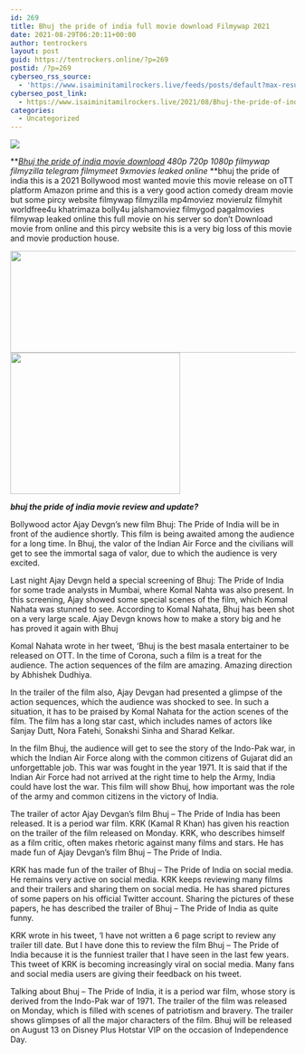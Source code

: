 ```yaml
---
id: 269
title: Bhuj the pride of india full movie download Filmywap 2021
date: 2021-08-29T06:20:11+00:00
author: tentrockers
layout: post
guid: https://tentrockers.online/?p=269
postid: /?p=269
cyberseo_rss_source:
  - 'https://www.isaiminitamilrockers.live/feeds/posts/default?max-results=150&start-index=1'
cyberseo_post_link:
  - https://www.isaiminitamilrockers.live/2021/08/Bhuj-the-pride-of-india-full-movie-download-filmywap-2021.html
categories:
  - Uncategorized
---
```

<div class="media_block">
  <img src="https://1.bp.blogspot.com/-H9b2tMasXfg/YRZTBTGVemI/AAAAAAAABIA/hgr-J2BoWmMtHyDl4Ey7uxH80X5taHtYQCLcBGAsYHQ/s72-w509-h180-c/bhuj-1628757158.jpg" class="media_thumbnail" />
</div>

<meta content="Bhuj the pride of india movie download 480p 720p 1080p filmywap filmyzilla telegram filmymeet 9xmovies leaked online&nbsp; bhuj the pride of ind..." name="twitter:description" />

  


<center>
</center>

**_[Bhuj the pride of india movie download](https://www.tamilrockerz.online/bhuj-the-pride-of-india-full-movie-download-tamilrockers/) 480p 720p 1080p filmywap filmyzilla telegram filmymeet 9xmovies leaked online&nbsp;_**bhuj the pride of india this is a 2021 Bollywood most wanted movie this movie release on oTT platform Amazon prime and this is a very good action comedy dream movie but some pircy website filmywap filmyzilla mp4moviez movierulz filmyhit worldfree4u khatrimaza bolly4u jalshamoviez filmygod pagalmovies filmywap leaked online this full movie on his server so don’t Download movie from online and this pircy website this is a very big loss of this movie and movie production house.

<div class="separator">
  <a href="https://1.bp.blogspot.com/-H9b2tMasXfg/YRZTBTGVemI/AAAAAAAABIA/hgr-J2BoWmMtHyDl4Ey7uxH80X5taHtYQCLcBGAsYHQ/s1200/bhuj-1628757158.jpg" imageanchor="1"><img loading="lazy" border="0" data-original-height="675" data-original-width="1200" height="180" src="https://1.bp.blogspot.com/-H9b2tMasXfg/YRZTBTGVemI/AAAAAAAABIA/hgr-J2BoWmMtHyDl4Ey7uxH80X5taHtYQCLcBGAsYHQ/w509-h180/bhuj-1628757158.jpg" width="509" /></a>
</div>



<div class="separator">
  <a href="https://www.tamilrockerz.online/bhuj-the-pride-of-india-full-movie-download-tamilrockers/" imageanchor="1"><img loading="lazy" border="0" data-original-height="250" data-original-width="300" height="250" src="https://1.bp.blogspot.com/-nfbzYVobUik/YMlpOerzdgI/AAAAAAAAA3Y/aAupsOUs_WMY6Lv7R1OtZhI6OqaRh-YAwCPcBGAYYCw/s0/e854879156f0849f3d27a89db88ed039.png" width="300" /></a>
</div>

**_bhuj the pride of india movie review and update?_**

Bollywood actor Ajay Devgn’s new film Bhuj: The Pride of India will be in front of the audience shortly. This film is being awaited among the audience for a long time. In Bhuj, the valor of the Indian Air Force and the civilians will get to see the immortal saga of valor, due to which the audience is very excited.

Last night Ajay Devgn held a special screening of Bhuj: The Pride of India for some trade analysts in Mumbai, where Komal Nahta was also present. In this screening, Ajay showed some special scenes of the film, which Komal Nahata was stunned to see. According to Komal Nahata, Bhuj has been shot on a very large scale. Ajay Devgn knows how to make a story big and he has proved it again with Bhuj

Komal Nahata wrote in her tweet, ‘Bhuj is the best masala entertainer to be released on OTT. In the time of Corona, such a film is a treat for the audience. The action sequences of the film are amazing. Amazing direction by Abhishek Dudhiya.

In the trailer of the film also, Ajay Devgan had presented a glimpse of the action sequences, which the audience was shocked to see. In such a situation, it has to be praised by Komal Nahata for the action scenes of the film. The film has a long star cast, which includes names of actors like Sanjay Dutt, Nora Fatehi, Sonakshi Sinha and Sharad Kelkar.

In the film Bhuj, the audience will get to see the story of the Indo-Pak war, in which the Indian Air Force along with the common citizens of Gujarat did an unforgettable job. This war was fought in the year 1971. It is said that if the Indian Air Force had not arrived at the right time to help the Army, India could have lost the war. This film will show Bhuj, how important was the role of the army and common citizens in the victory of India.

The trailer of actor Ajay Devgan’s film Bhuj – The Pride of India has been released. It is a period war film. KRK (Kamal R Khan) has given his reaction on the trailer of the film released on Monday. KRK, who describes himself as a film critic, often makes rhetoric against many films and stars. He has made fun of Ajay Devgan’s film Bhuj – The Pride of India.

KRK has made fun of the trailer of Bhuj – The Pride of India on social media. He remains very active on social media. KRK keeps reviewing many films and their trailers and sharing them on social media. He has shared pictures of some papers on his official Twitter account. Sharing the pictures of these papers, he has described the trailer of Bhuj – The Pride of India as quite funny.

KRK wrote in his tweet, ‘I have not written a 6 page script to review any trailer till date. But I have done this to review the film Bhuj – The Pride of India because it is the funniest trailer that I have seen in the last few years. This tweet of KRK is becoming increasingly viral on social media. Many fans and social media users are giving their feedback on his tweet.

Talking about Bhuj – The Pride of India, it is a period war film, whose story is derived from the Indo-Pak war of 1971. The trailer of the film was released on Monday, which is filled with scenes of patriotism and bravery. The trailer shows glimpses of all the major characters of the film. Bhuj will be released on August 13 on Disney Plus Hotstar VIP on the occasion of Independence Day.

<center>
</center>
